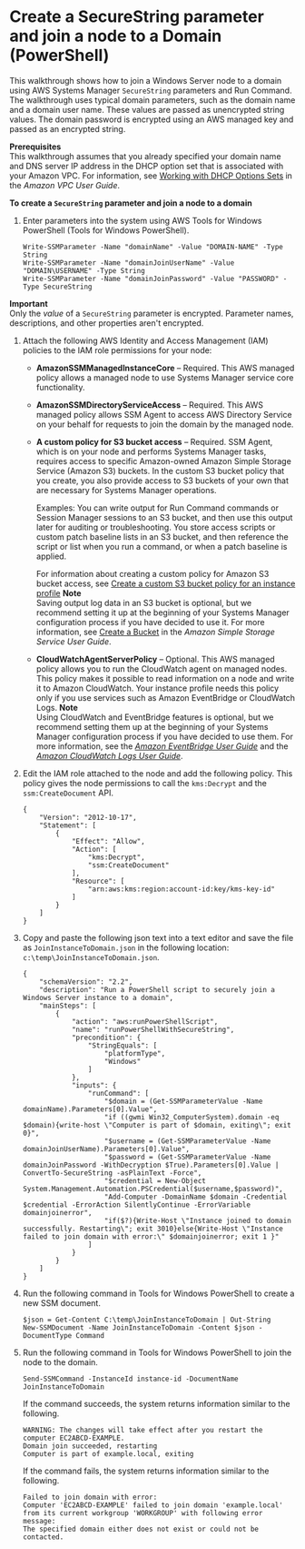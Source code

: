 # Create a SecureString parameter and join a node to a Domain \(PowerShell\)<a name="sysman-param-securestring-walkthrough"></a>

This walkthrough shows how to join a Windows Server node to a domain using AWS Systems Manager `SecureString` parameters and Run Command\. The walkthrough uses typical domain parameters, such as the domain name and a domain user name\. These values are passed as unencrypted string values\. The domain password is encrypted using an AWS managed key and passed as an encrypted string\. 

**Prerequisites**  
This walkthrough assumes that you already specified your domain name and DNS server IP address in the DHCP option set that is associated with your Amazon VPC\. For information, see [Working with DHCP Options Sets](https://docs.aws.amazon.com/vpc/latest/userguide/VPC_DHCP_Options.html#DHCPOptionSet) in the *Amazon VPC User Guide*\.

**To create a `SecureString` parameter and join a node to a domain**

1. Enter parameters into the system using AWS Tools for Windows PowerShell \(Tools for Windows PowerShell\)\.

   ```
   Write-SSMParameter -Name "domainName" -Value "DOMAIN-NAME" -Type String
   Write-SSMParameter -Name "domainJoinUserName" -Value "DOMAIN\USERNAME" -Type String
   Write-SSMParameter -Name "domainJoinPassword" -Value "PASSWORD" -Type SecureString
   ```
**Important**  
Only the *value* of a `SecureString` parameter is encrypted\. Parameter names, descriptions, and other properties aren't encrypted\.

1. Attach the following AWS Identity and Access Management \(IAM\) policies to the IAM role permissions for your node: 
   + **AmazonSSMManagedInstanceCore** – Required\. This AWS managed policy allows a managed node to use Systems Manager service core functionality\.
   + **AmazonSSMDirectoryServiceAccess** – Required\. This AWS managed policy allows SSM Agent to access AWS Directory Service on your behalf for requests to join the domain by the managed node\.
   + **A custom policy for S3 bucket access** – Required\. SSM Agent, which is on your node and performs Systems Manager tasks, requires access to specific Amazon\-owned Amazon Simple Storage Service \(Amazon S3\) buckets\. In the custom S3 bucket policy that you create, you also provide access to S3 buckets of your own that are necessary for Systems Manager operations\. 

     Examples: You can write output for Run Command commands or Session Manager sessions to an S3 bucket, and then use this output later for auditing or troubleshooting\. You store access scripts or custom patch baseline lists in an S3 bucket, and then reference the script or list when you run a command, or when a patch baseline is applied\.

     For information about creating a custom policy for Amazon S3 bucket access, see [Create a custom S3 bucket policy for an instance profile](setup-instance-profile.md#instance-profile-custom-s3-policy)
**Note**  
Saving output log data in an S3 bucket is optional, but we recommend setting it up at the beginning of your Systems Manager configuration process if you have decided to use it\. For more information, see [Create a Bucket](https://docs.aws.amazon.com/AmazonS3/latest/gsg/CreatingABucket.html) in the *Amazon Simple Storage Service User Guide*\.
   + **CloudWatchAgentServerPolicy** – Optional\. This AWS managed policy allows you to run the CloudWatch agent on managed nodes\. This policy makes it possible to read information on a node and write it to Amazon CloudWatch\. Your instance profile needs this policy only if you use services such as Amazon EventBridge or CloudWatch Logs\.
**Note**  
Using CloudWatch and EventBridge features is optional, but we recommend setting them up at the beginning of your Systems Manager configuration process if you have decided to use them\. For more information, see the *[Amazon EventBridge User Guide](https://docs.aws.amazon.com/eventbridge/latest/userguide/)* and the *[Amazon CloudWatch Logs User Guide](https://docs.aws.amazon.com/AmazonCloudWatch/latest/logs/)*\.

1. Edit the IAM role attached to the node and add the following policy\. This policy gives the node permissions to call the `kms:Decrypt` and the `ssm:CreateDocument` API\. 

   ```
   {
       "Version": "2012-10-17",
       "Statement": [
           {
               "Effect": "Allow",
               "Action": [
                   "kms:Decrypt",
                   "ssm:CreateDocument"
               ],
               "Resource": [
                   "arn:aws:kms:region:account-id:key/kms-key-id"
               ]
           }
       ]
   }
   ```

1. Copy and paste the following json text into a text editor and save the file as `JoinInstanceToDomain.json` in the following location: `c:\temp\JoinInstanceToDomain.json`\.

   ```
   {
       "schemaVersion": "2.2",
       "description": "Run a PowerShell script to securely join a Windows Server instance to a domain",
       "mainSteps": [
           {
               "action": "aws:runPowerShellScript",
               "name": "runPowerShellWithSecureString",
               "precondition": {
                   "StringEquals": [
                       "platformType",
                       "Windows"
                   ]
               },
               "inputs": {
                   "runCommand": [
                       "$domain = (Get-SSMParameterValue -Name domainName).Parameters[0].Value",
                       "if ((gwmi Win32_ComputerSystem).domain -eq $domain){write-host \"Computer is part of $domain, exiting\"; exit 0}",
                       "$username = (Get-SSMParameterValue -Name domainJoinUserName).Parameters[0].Value",
                       "$password = (Get-SSMParameterValue -Name domainJoinPassword -WithDecryption $True).Parameters[0].Value | ConvertTo-SecureString -asPlainText -Force",
                       "$credential = New-Object System.Management.Automation.PSCredential($username,$password)",
                       "Add-Computer -DomainName $domain -Credential $credential -ErrorAction SilentlyContinue -ErrorVariable domainjoinerror",
                       "if($?){Write-Host \"Instance joined to domain successfully. Restarting\"; exit 3010}else{Write-Host \"Instance failed to join domain with error:\" $domainjoinerror; exit 1 }"
                   ]
               }
           }
       ]
   }
   ```

1. Run the following command in Tools for Windows PowerShell to create a new SSM document\.

   ```
   $json = Get-Content C:\temp\JoinInstanceToDomain | Out-String
   New-SSMDocument -Name JoinInstanceToDomain -Content $json -DocumentType Command
   ```

1. Run the following command in Tools for Windows PowerShell to join the node to the domain\.

   ```
   Send-SSMCommand -InstanceId instance-id -DocumentName JoinInstanceToDomain 
   ```

   If the command succeeds, the system returns information similar to the following\. 

   ```
   WARNING: The changes will take effect after you restart the computer EC2ABCD-EXAMPLE.
   Domain join succeeded, restarting
   Computer is part of example.local, exiting
   ```

   If the command fails, the system returns information similar to the following\. 

   ```
   Failed to join domain with error:
   Computer 'EC2ABCD-EXAMPLE' failed to join domain 'example.local'
   from its current workgroup 'WORKGROUP' with following error message:
   The specified domain either does not exist or could not be contacted.
   ```
